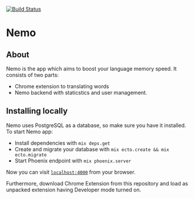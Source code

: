 [![Build Status](https://travis-ci.org/onegrx/nemo.svg?branch=master)](https://travis-ci.org/onegrx/nemo)

# Nemo

## About

Nemo is the app which aims to boost your language memory speed. It consists of two parts:
 
 * Chrome extension to translating words
 * Nemo backend with staticstics and user management.
 

## Installing locally

Nemo uses PostgreSQL as a database, so make sure you have it installed.
To start Nemo app:

  * Install dependencies with `mix deps.get`
  * Create and migrate your database with `mix ecto.create && mix ecto.migrate`
  * Start Phoenix endpoint with `mix phoenix.server`

Now you can visit [`localhost:4000`](http://localhost:4000) from your browser.

Furthermore, download Chrome Extension from this repository and load as unpacked extension having Developer mode turned on.
